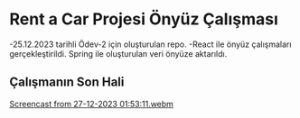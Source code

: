 # Rent a Car Projesi Önyüz Çalışması

-25.12.2023 tarihli Ödev-2  için oluşturulan repo.
-React ile önyüz çalışmaları gerçekleştirildi. Spring ile oluşturulan veri önyüze aktarıldı.

## Çalışmanın Son Hali 
[Screencast from 27-12-2023 01:53:11.webm](https://github.com/rdvngrsy/tobeto-react-odevi-2/assets/58063753/01589c51-a270-4901-b3f6-fff05bdf5714)

